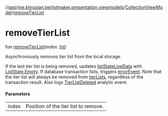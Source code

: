 //[app](../../../index.md)/[me.khruslan.tierlistmaker.presentation.viewmodels](../index.md)/[CollectionViewModel](index.md)/[removeTierList](remove-tier-list.md)

# removeTierList

fun [removeTierList](remove-tier-list.md)(index: [Int](https://kotlinlang.org/api/latest/jvm/stdlib/kotlin/-int/index.html))

Asynchronously removes tier list from the local storage.

If the last tier list is being removed, updates [listStateLiveData](list-state-live-data.md) with [ListState.Empty](../../me.khruslan.tierlistmaker.presentation.models/-list-state/-empty/index.md). If database transaction fails, triggers [errorEvent](error-event.md). Note that the tier list will always be removed from [tierLists](tier-lists.md), regardless of the transaction result. Also logs [TierListDeleted](../../me.khruslan.tierlistmaker.util.analytics/-tier-list-deleted/index.md) analytic event.

#### Parameters

| | |
|---|---|
| index | Position of the tier list to remove. |

